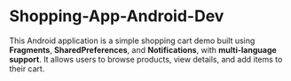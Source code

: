 # Shopping-App-Android-Dev
This Android application is a simple shopping cart demo built using **Fragments**, **SharedPreferences**, and **Notifications**, with **multi-language support**. It allows users to browse products, view details, and add items to their cart.
